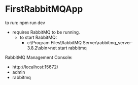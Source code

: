 # FirstRabbitMQApp
 
to run: npm run dev
  * requires RabbitMQ to be running.
    * to start RabbitMQ: 
      * c:\Program Files\RabbitMQ Server\rabbitmq_server-3.8.2\sbin>net start rabbitmq

RabbitMQ Management Console:
  * http://localhost:15672/
  * admin
  * rabbitmq